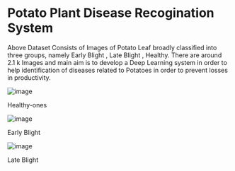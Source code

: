 # Potato Plant Disease Recogination System

Above Dataset Consists of Images of Potato Leaf broadly classified into three groups, namely Early Blight , Late Blight , Healthy.
There are around 2.1 k Images and main aim is to develop a Deep Learning system in order to help identification of diseases related to Potatoes in order to prevent losses in productivity.




![image](https://user-images.githubusercontent.com/31736193/130586537-6f429cca-a0e3-4e57-9fb1-4d02380ea71b.png)













Healthy-ones



















![image](https://user-images.githubusercontent.com/31736193/130586645-060dd905-6d39-4990-bc59-8357f8204414.png)













Early Blight










![image](https://user-images.githubusercontent.com/31736193/130586985-d18afc0a-557c-4deb-bf12-c700f74d90f4.png)













Late Blight
